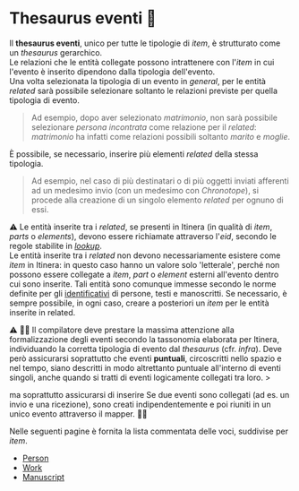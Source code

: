 # Thesaurus eventi 🚧


Il **thesaurus eventi**, unico per tutte le tipologie di _item_, è strutturato come un _thesaurus_ gerarchico.   
Le relazioni che le entità collegate possono intrattenere con l'_item_ in cui l'evento è inserito dipendono dalla tipologia dell'evento.  
Una volta selezionata la tipologia di un evento in _general_, per le entità _related_ sarà possibile selezionare soltanto le relazioni previste per quella tipologia di evento.  

> Ad esempio, dopo aver selezionato _matrimonio_, non sarà possibile selezionare _persona incontrata_ come relazione per il _related_: _matrimonio_ ha infatti come relazioni possibili soltanto _marito_ e _moglie_.

È possibile, se necessario, inserire più elementi _related_ della stessa tipologia.

> Ad esempio, nel caso di più destinatari o di più oggetti inviati afferenti ad un medesimo invio (con un medesimo con _Chronotope_), si procede alla creazione di un singolo elemento _related_ per ognuno di essi.

⚠️ Le entità inserite tra i _related_, se presenti in Itinera (in qualità di _item_, _parts_ o _elements_), devono essere richiamate attraverso l'_eid_, secondo le regole stabilite in [_lookup_](lookup.md).  
Le entità inserite tra i _related_ non devono necessariamente esistere come _item_ in Itinera: in questo caso hanno un valore solo 'letterale', perché non possono essere collegate a _item_, _part_ o _element_ esterni all'evento dentro cui sono inserite. Tali entità sono comunque immesse secondo le norme definite per gli [identificativi](identifiers.md) di persone, testi e manoscritti. Se necessario, è sempre possibile, in ogni caso, creare a posteriori un _item_ per le entità inserite in related.  


⚠️ 🚧🚧 Il compilatore deve prestare la massima attenzione alla formalizzazione degli eventi secondo la tassonomia elaborata per Itinera, individuando la corretta tipologia di evento  dal _thesaurus_ (cfr. _infra_). Deve però  assicurarsi soprattutto che eventi **puntuali**, circoscritti nello spazio e nel tempo, siano descritti in modo altrettanto puntuale all'interno di eventi singoli, anche quando si tratti di eventi logicamente collegati tra loro.   > 

ma soprattutto assicurarsi di inserire 
Se due eventi sono collegati (ad es. un invio e una ricezione), sono creati indipendentemente e poi riuniti in un unico evento attraverso il mapper. 🚧🚧

Nelle seguenti pagine è fornita la lista commentata delle voci, suddivise per _item_.


* [Person](Events_Thesaurus_Person.md)  
* [Work](Events_Thesaurus_Work.md)  
* [Manuscript](Events_Thesaurus_Manuscript.md)  

